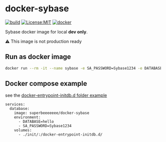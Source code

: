 # docker-sybase

[![build](https://github.com/cboudereau/docker-sybase/workflows/publish/badge.svg)](https://github.com/cboudereau/docker-sybase/actions/workflows/publish.yml?query=event%3Arelease)
[![License:MIT](https://img.shields.io/badge/License-MIT-yellow.svg)](https://opensource.org/licenses/MIT)
[![docker](https://img.shields.io/docker/pulls/superbeeeeeee/docker-sybase)](https://hub.docker.com/r/superbeeeeeee/docker-sybase)


Sybase docker image for local __dev only__.

:warning: This image is not production ready

## Run as docker image
```bash
docker run --rm -it --name sybase -e SA_PASSWORD=Sybase1234 -e DATABASE=hello -v $(pwd)/init/:/docker-entrypoint-initdb.d/ superbeeeeeee/docker-sybase
```

## Docker compose example
see the [docker-entrypoint-initdb.d folder example](https://github.com/cboudereau/docker-sybase/tree/main/.ci/init)
```
services:
  database:
    image: superbeeeeeee/docker-sybase
    environment:
      - DATABASE=hello
      - SA_PASSWORD=Sybase1234
    volumes:
      - ./init/:/docker-entrypoint-initdb.d/
```